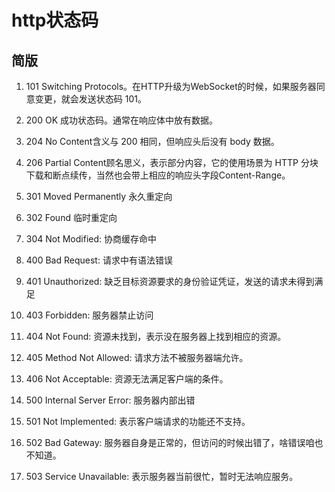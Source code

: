# http状态码

## 简版

1. 101 Switching Protocols。在HTTP升级为WebSocket的时候，如果服务器同意变更，就会发送状态码 101。

2. 200 OK 成功状态码。通常在响应体中放有数据。
3. 204 No Content含义与 200 相同，但响应头后没有 body 数据。
4. 206 Partial Content顾名思义，表示部分内容，它的使用场景为 HTTP 分块下载和断点续传，当然也会带上相应的响应头字段Content-Range。

5. 301 Moved Permanently 永久重定向
6. 302 Found 临时重定向
7. 304 Not Modified: 协商缓存命中

8. 400 Bad Request: 请求中有语法错误
9. 401 Unauthorized: 缺乏目标资源要求的身份验证凭证，发送的请求未得到满足
10. 403 Forbidden: 服务器禁止访问
11. 404 Not Found: 资源未找到，表示没在服务器上找到相应的资源。
12. 405 Method Not Allowed: 请求方法不被服务器端允许。
13. 406 Not Acceptable: 资源无法满足客户端的条件。

14. 500 Internal Server Error: 服务器内部出错
15. 501 Not Implemented: 表示客户端请求的功能还不支持。
16. 502 Bad Gateway: 服务器自身是正常的，但访问的时候出错了，啥错误咱也不知道。
17. 503 Service Unavailable: 表示服务器当前很忙，暂时无法响应服务。
